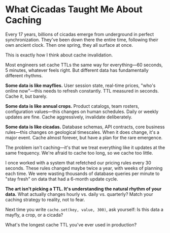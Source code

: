 # What Cicadas Taught Me About Caching

Every 17 years, billions of cicadas emerge from underground in perfect synchronization. They've been down there the entire time, following their own ancient clock. Then one spring, they all surface at once.

This is exactly how I think about cache invalidation.

Most engineers set cache TTLs the same way for everything—60 seconds, 5 minutes, whatever feels right. But different data has fundamentally different rhythms.

**Some data is like mayflies.** User session state, real-time prices, "who's online now"—this needs to refresh constantly. TTL measured in seconds. Cache it, but barely.

**Some data is like annual crops.** Product catalogs, team rosters, configuration values—this changes on human schedules. Daily or weekly updates are fine. Cache aggressively, invalidate deliberately.

**Some data is like cicadas.** Database schemas, API contracts, core business rules—this changes on geological timescales. When it does change, it's a major event. Cache almost forever, but have a plan for the rare emergence.

The problem isn't caching—it's that we treat everything like it updates at the same frequency. We're afraid to cache too long, so we cache too little.

I once worked with a system that refetched our pricing rules every 30 seconds. These rules changed maybe twice a year, with weeks of planning each time. We were wasting thousands of database queries per minute to "stay fresh" on data that had a 6-month update cycle.

**The art isn't picking a TTL. It's understanding the natural rhythm of your data.** What actually changes hourly vs. daily vs. quarterly? Match your caching strategy to reality, not to fear.

Next time you write `cache.set(key, value, 300)`, ask yourself: Is this data a mayfly, a crop, or a cicada?

What's the longest cache TTL you've ever used in production?
